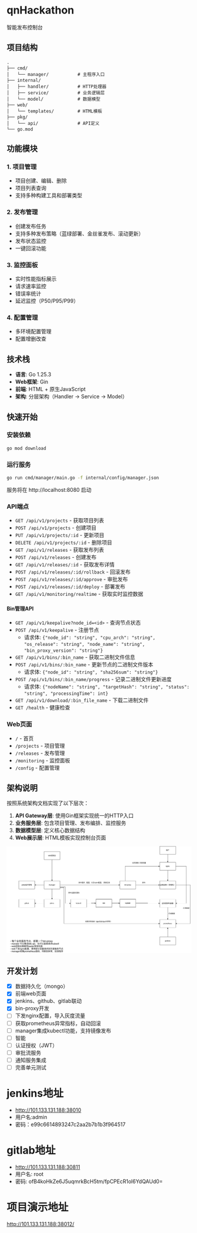 # qnHackathon

智能发布控制台

## 项目结构

```
.
├── cmd/
│   └── manager/           # 主程序入口
├── internal/
│   ├── handler/           # HTTP处理器
│   ├── service/           # 业务逻辑层
│   └── model/             # 数据模型
├── web/
│   └── templates/         # HTML模板
├── pkg/
│   └── api/               # API定义
└── go.mod
```

## 功能模块

### 1. 项目管理
- 项目创建、编辑、删除
- 项目列表查询
- 支持多种构建工具和部署类型

### 2. 发布管理
- 创建发布任务
- 支持多种发布策略（蓝绿部署、金丝雀发布、滚动更新）
- 发布状态监控
- 一键回滚功能

### 3. 监控面板
- 实时性能指标展示
- 请求速率监控
- 错误率统计
- 延迟监控（P50/P95/P99）

### 4. 配置管理
- 多环境配置管理
- 配置增删改查

## 技术栈

- **语言**: Go 1.25.3
- **Web框架**: Gin
- **前端**: HTML + 原生JavaScript
- **架构**: 分层架构（Handler -> Service -> Model）

## 快速开始

### 安装依赖

```bash
go mod download
```

### 运行服务

```bash
go run cmd/manager/main.go -f internal/config/manager.json
```

服务将在 http://localhost:8080 启动

### API端点

- `GET /api/v1/projects` - 获取项目列表
- `POST /api/v1/projects` - 创建项目
- `PUT /api/v1/projects/:id` - 更新项目
- `DELETE /api/v1/projects/:id` - 删除项目
- `GET /api/v1/releases` - 获取发布列表
- `POST /api/v1/releases` - 创建发布
- `GET /api/v1/releases/:id` - 获取发布详情
- `POST /api/v1/releases/:id/rollback` - 回滚发布
- `POST /api/v1/releases/:id/approve` - 审批发布
- `POST /api/v1/releases/:id/deploy` - 部署发布
- `GET /api/v1/monitoring/realtime` - 获取实时监控数据

#### Bin管理API

- `GET /api/v1/keepalive?node_id=<id>` - 查询节点状态
- `POST /api/v1/keepalive` - 注册节点
  - 请求体: `{"node_id": "string", "cpu_arch": "string", "os_release": "string", "node_name": "string", "bin_proxy_version": "string"}`
- `GET /api/v1/bins/:bin_name` - 获取二进制文件信息
- `POST /api/v1/bins/:bin_name` - 更新节点的二进制文件版本
  - 请求体: `{"node_id": "string", "sha256sum": "string"}`
- `POST /api/v1/bins/:bin_name/progress` - 记录二进制文件更新进度
  - 请求体: `{"nodeName": "string", "targetHash": "string", "status": "string", "processingTime": int}`
- `GET /api/v1/download/:bin_file_name` - 下载二进制文件
- `GET /health` - 健康检查

### Web页面

- `/` - 首页
- `/projects` - 项目管理
- `/releases` - 发布管理
- `/monitoring` - 监控面板
- `/config` - 配置管理

## 架构说明

按照系统架构文档实现了以下层次：

1. **API Gateway层**: 使用Gin框架实现统一的HTTP入口
2. **业务服务层**: 包含项目管理、发布编排、监控服务
3. **数据模型层**: 定义核心数据结构
4. **Web展示层**: HTML模板实现控制台页面

![智能发布系统架构图](doc/智能发布系统.png)

## 开发计划

- [x] 数据持久化（mongo）
- [x] 前端web页面
- [x] jenkins、github、gitlab联动
- [x] bin-proxy开发
- [ ] 下发nginx配置，导入灰度流量
- [ ] 获取prometheus异常指标，自动回滚
- [ ] manager集成kubectl功能，支持镜像发布
- [ ] 智能
- [ ] 认证授权（JWT）
- [ ] 审批流服务
- [ ] 通知服务集成
- [ ] 完善单元测试

# jenkins地址
- http://101.133.131.188:38010
- 用户名:admin
- 密码：e99c6614893247c2aa2b7b1b3f964517

# gitlab地址
- http://101.133.131.188:30811
- 用户名: root
- 密码: ofB4koHkZe6J5uqmrkBcH5tm/fpCPEcR1ol6YdQAUd0=

# 项目演示地址
http://101.133.131.188:38012/